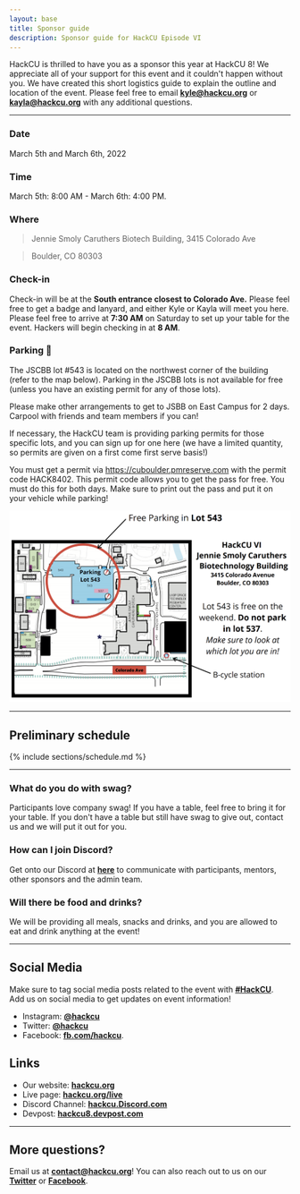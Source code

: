 ```yaml
---
layout: base
title: Sponsor guide
description: Sponsor guide for HackCU Episode VI
---
```


HackCU is thrilled to have you as a sponsor this year at HackCU 8! We appreciate all of your support for this event and it couldn't happen without you. We have created this short logistics guide to explain the outline and location of the event. Please feel free to email <b>[kyle@hackcu.org](mailto:kyle@hackcu.org)</b> or <b>[kayla@hackcu.org](mailto:kayla@hackcu.org)</b> with any additional questions.

---


### Date
March 5th and March 6th, 2022

### Time 
March 5th: 8:00 AM - March 6th: 4:00 PM.

### Where
>Jennie Smoly Caruthers Biotech Building, 3415 Colorado Ave

>Boulder, CO 80303 


### Check-in 
Check-in will be at the **South entrance closest to Colorado Ave.**
Please feel free to get a badge and lanyard, and either Kyle or Kayla will meet you here. Please feel free to arrive at **7:30 AM** on Saturday to set up your table for the event. Hackers will begin checking in at **8 AM**.

### Parking :car:

The JSCBB lot #543 is located on the northwest corner of the building (refer to the map below). Parking in the JSCBB lots is not available for free (unless you have an existing permit for any of those lots).


Please make other arrangements to get to JSBB on East Campus for 2 days. Carpool with friends and team members if you can!


If necessary, the HackCU team is providing parking permits for those specific lots, and you can sign up for one here (we have a limited quantity, so permits are given on a first come first serve basis!)


You must get a permit via https://cuboulder.pmreserve.com with the permit code HACK8402. This permit code allows you to get the pass for free. You must do this for both days. Make sure to print out the pass and put it on your vehicle while parking!

![JSCBB Parking](/assets/img/res/jscbb_parking.png "JSCBB")



---

## Preliminary schedule


{% include sections/schedule.md %}

---


### What do you do with swag?
Participants love company swag! If you have a table, feel free to bring it for your table. If you don't
have a table but still have swag to give out, contact us and we will put it out for you.


### How can I join Discord?

Get onto our Discord at **[here](https://discord.gg/uFg8sq2Gq9)** to communicate with participants, mentors, other sponsors
and the admin team.

### Will there be food and drinks?
We will be providing all meals, snacks and drinks, and you are allowed to eat and drink
anything at the event!

<!-- ### What information should I provide for my company challenge?
If you are holding challenge during HackCU, we recommend you to provide with the following:

- Challenge name: How should we call your challenge? 
- Prize: What will the winners get on your challenge?
- Description: This can be a document. Should provide answers to the following questions:
  - What is the challenge?
  - What your company is looking for?
  - What is provided to help hackers solve the challenge? Provide links to any resources here as well.
  - How will hacks be judged? What makes a hack win?
  - Project examples 
  
Please provide this as soon as you have it. We will publish it our live page and devpost. You can provide us with a link to documentation to reference to hackers. -->

---

## Social Media

Make sure to tag social media posts related to the event with **[\#HackCU](https://twitter.com/search?q=%23hackcu)**. Add us on social media to get updates on event information!
- Instagram: **[@hackcu](https://www.instagram.com/hackcu/?hl=en)**
- Twitter: **[@hackcu](https://twitter.com/hackcu)**
- Facebook: **[fb.com/hackcu](https://www.facebook.com/HackCU/)**. 


## Links

- Our website: **[hackcu.org](https://hackcu.org)**
- Live page: **[hackcu.org/live](https://hackcu.org/live)**
- Discord Channel: **[hackcu.Discord.com](https://discord.gg/uFg8sq2Gq9)**
- Devpost: **[hackcu8.devpost.com](https://hackcu8.devpost.com/)**

----

## More questions?

Email us at **[contact@hackcu.org](mailto:contact@hackcu.org)**! You can also reach out to us on our **[Twitter](https://twitter.com/hackcu)** or **[Facebook](https://www.facebook.com/HackCU/)**.
